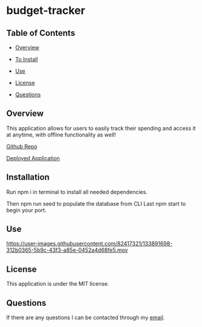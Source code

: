 # budget-tracker

## Table of Contents

* [Overview](#overview)

* [To Install](#installation)

* [Use](#use)

* [License](#license)

* [Questions](#questions)

## Overview

This application allows for users to easily track their spending and access it at anytime, with offline functionality as well!

[Github Repo](https://github.com/tloyzelle/Budget_Tracker)

[Deployed Application](https://budget-tracker-tloyzelle.herokuapp.com)

## Installation
Run npm i in terminal to install all needed dependencies. 

Then npm run seed to populate the database from CLI Last npm start to begin your port.

## Use

https://user-images.githubusercontent.com/82417321/133891698-312b0365-5b9c-43f3-a85e-0452a4d68fe5.mov

## License
This application is under the MIT license.

## Questions
If there are any questions I can be contacted through my [email](tloyzelle@gmail.com).
